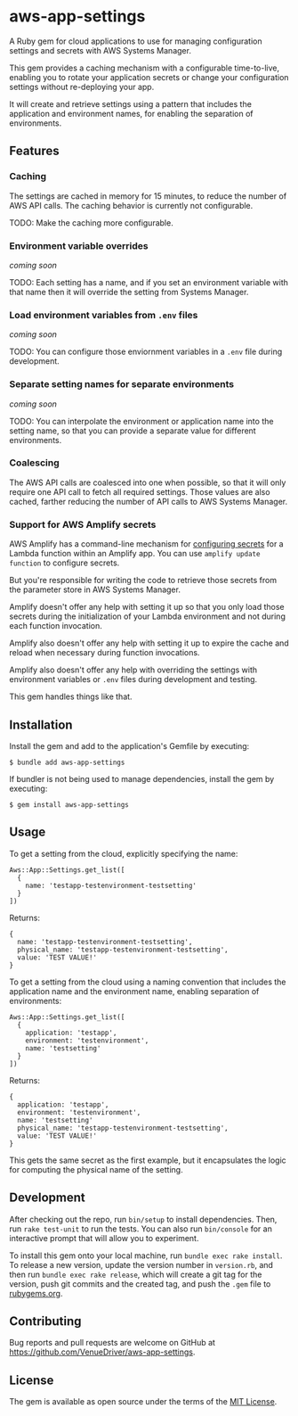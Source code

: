 # aws-app-settings

A Ruby gem for cloud applications to use for managing configuration settings and secrets with AWS Systems Manager.

This gem provides a caching mechanism with a configurable time-to-live, enabling you to rotate your application secrets or change your configuration settings without re-deploying your app.

It will create and retrieve settings using a pattern that includes the application and environment names, for enabling the separation of environments.

## Features

### Caching

The settings are cached in memory for 15 minutes, to reduce the number of AWS API calls.  The caching behavior is currently not configurable.

TODO: Make the caching more configurable.

### Environment variable overrides

_coming soon_

TODO: Each setting has a name, and if you set an environment variable with that name then it will override the setting from Systems Manager.

### Load environment variables from `.env` files

_coming soon_

TODO: You can configure those enviornment variables in a `.env` file during development.

### Separate setting names for separate environments

_coming soon_

TODO: You can interpolate the environment or application name into the setting name, so that you can provide a separate value for different environments.

### Coalescing

The AWS API calls are coalesced into one when possible, so that it will only require one API call to fetch all required settings.  Those values are also cached, farther reducing the number of API calls to AWS Systems Manager.

### Support for AWS Amplify secrets

AWS Amplify has a command-line mechanism for [configuring secrets](https://docs.amplify.aws/cli/function/secrets/#configuring-secret-values) for a Lambda function within an Amplify app.  You can use `amplify update function` to configure secrets.

But you're responsible for writing the code to retrieve those secrets from the parameter store in AWS Systems Manager.

Amplify doesn't offer any help with setting it up so that you only load those secrets during the initialization of your Lambda environment and not during each function invocation.

Amplify also doesn't offer any help with setting it up to expire the cache and reload when necessary during function invocations.

Amplify also doesn't offer any help with overriding the settings with environment variables or `.env` files during development and testing.

This gem handles things like that.

## Installation

Install the gem and add to the application's Gemfile by executing:

    $ bundle add aws-app-settings

If bundler is not being used to manage dependencies, install the gem by executing:

    $ gem install aws-app-settings

## Usage

To get a setting from the cloud, explicitly specifying the name:

    Aws::App::Settings.get_list([
      {
        name: 'testapp-testenvironment-testsetting'
      }
    ])

Returns:

    {
      name: 'testapp-testenvironment-testsetting',
      physical_name: 'testapp-testenvironment-testsetting',
      value: 'TEST VALUE!'
    }

To get a setting from the cloud using a naming convention that includes the application name and the environment name, enabling separation of environments:

    Aws::App::Settings.get_list([
      {
        application: 'testapp',
        environment: 'testenvironment',
        name: 'testsetting'
      }
    ])

Returns:

    {
      application: 'testapp',
      environment: 'testenvironment',
      name: 'testsetting'
      physical_name: 'testapp-testenvironment-testsetting',
      value: 'TEST VALUE!'
    }

This gets the same secret as the first example, but it encapsulates the logic for computing the physical name of the setting.

## Development

After checking out the repo, run `bin/setup` to install dependencies. Then, run `rake test-unit` to run the tests. You can also run `bin/console` for an interactive prompt that will allow you to experiment.

To install this gem onto your local machine, run `bundle exec rake install`. To release a new version, update the version number in `version.rb`, and then run `bundle exec rake release`, which will create a git tag for the version, push git commits and the created tag, and push the `.gem` file to [rubygems.org](https://rubygems.org).

## Contributing

Bug reports and pull requests are welcome on GitHub at https://github.com/VenueDriver/aws-app-settings.

## License

The gem is available as open source under the terms of the [MIT License](https://opensource.org/licenses/MIT).
